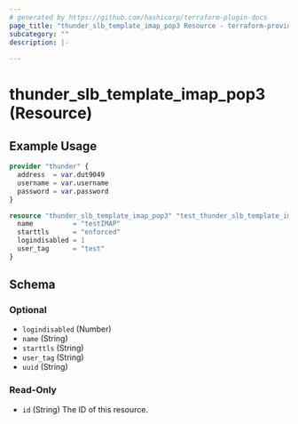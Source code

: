 ```yaml
---
# generated by https://github.com/hashicorp/terraform-plugin-docs
page_title: "thunder_slb_template_imap_pop3 Resource - terraform-provider-thunder"
subcategory: ""
description: |-
  
---
```


# thunder_slb_template_imap_pop3 (Resource)



## Example Usage

```terraform
provider "thunder" {
  address  = var.dut9049
  username = var.username
  password = var.password
}

resource "thunder_slb_template_imap_pop3" "test_thunder_slb_template_imap_pop3" {
  name          = "testIMAP"
  starttls      = "enforced"
  logindisabled = 1
  user_tag      = "test"
}
```

<!-- schema generated by tfplugindocs -->
## Schema

### Optional

- `logindisabled` (Number)
- `name` (String)
- `starttls` (String)
- `user_tag` (String)
- `uuid` (String)

### Read-Only

- `id` (String) The ID of this resource.


